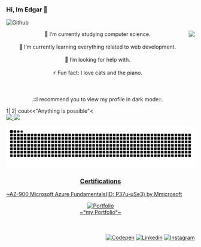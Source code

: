 ### Hi, Im Edgar 👋

<!-- cover -->
![Github](https://user-images.githubusercontent.com/69487958/129805905-168fd73e-1d25-42fe-ac49-e757a584c338.gif)

<!-- Me .GIF -->
 <img align="right" height="220em" align="right" src="https://user-images.githubusercontent.com/69487958/131787093-8fb23d0a-f70f-4c06-a4ab-fb310f38111a.gif"/>
 
 <!-- About me -->
 <div align="center">
 🔭 I’m currently studying computer science. <br><br>
 🌱 I’m currently learning everything related to web development. <br><br>
 🤔 I’m looking for help with.<br><br>
 ⚡ Fun fact: I love cats and the piano. <br><br><br>
 
  .::I recommend you to view my profile in dark mode::.<br>
 
</div>          
<!-- Inspiration -->
                                                1|
                                                2|     cout<<"Anything is possible"<<endl;
                                                3|



<!-- Snake Game -->
<div>  
  <a href="https://github.com/EdgarAnt">
  <img height="180em" src="https://github-readme-stats.vercel.app/api?username=EdgarAnt&show_icons=true&theme=tokyonight"/>
  <img height="120em" src="https://github-readme-stats.vercel.app/api/top-langs/?username=EdgarAnt&layout=compact&langs_count=16&theme=tokyonight"/>
    
  ![Snake animation](https://github.com/EdgarAnt/EdgarAnt/blob/output/github-contribution-grid-snake.svg)
</div>

<div>
 
 <h3 align="center">Certifications</h3>
 
 <!-- Certifactes -->
 <p>~AZ-900 Microsoft Azure Fundamentals(ID: P37u-uSe3) by Mmicrosoft<p>

</div>



<!-- My portfolio -->

<div align=center>
  <a href="https://edgarant.github.io/">
    <img src="https://media.giphy.com/media/kxpZvoYJWxnuxvByQR/giphy.gif" alt="Portfolio" width="30%" height="30%" quality="30%">
  </a>
  <br>
  <a href="https://edgarant.github.io/">
  ~°my Portfolio°~<br><br><br></br>
</div>


<!-- Icons -->

<div style="text-align: right;">
  <!-- Icono CodePen -->
  <div style="display: inline-block; text-align: left;">
    <a href="https://codepen.io/EdgarAnt">
      <img src="https://cdn.jsdelivr.net/npm/simple-icons@3.0.1/icons/codepen.svg" alt="Codepen" height="30">
    </a>
  </div>
  
  <!-- Icono Linkedin -->
  <div style="display: inline-block;">
    <a href="https://www.linkedin.com/in/edgarant/">
      <img src="https://cdn.jsdelivr.net/npm/simple-icons@3.0.1/icons/linkedin.svg" alt="Linkedin" height="30">
    </a>
  </div>

  <!-- Icono Instagram -->
  <div style="display: inline-block; text-align: right;">
    <a href="https://www.instagram.com/tony_tony_swg/">
      <img src="https://cdn.jsdelivr.net/npm/simple-icons@3.0.1/icons/instagram.svg" alt="Instagram" height="30">
    </a>
  </div>
</div> 

